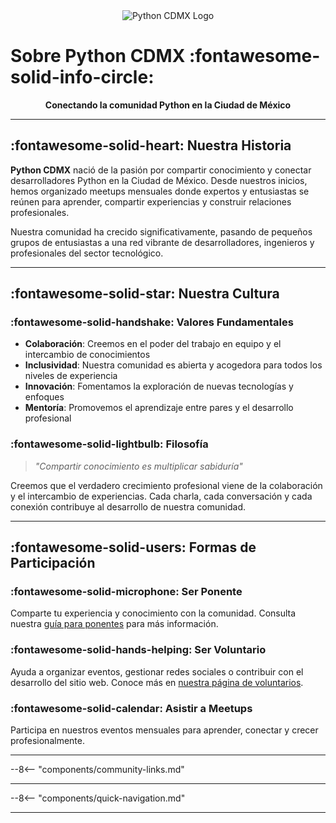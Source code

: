 <div align="center">
  <img src="/images/logo.png" alt="Python CDMX Logo">
</div>

# Sobre Python CDMX :fontawesome-solid-info-circle:

<div align="center">
  <b>Conectando la comunidad Python en la Ciudad de México</b>
</div>

---

## :fontawesome-solid-heart: Nuestra Historia

**Python CDMX** nació de la pasión por compartir conocimiento y conectar desarrolladores Python en la Ciudad de México. Desde nuestros inicios, hemos organizado meetups mensuales donde expertos y entusiastas se reúnen para aprender, compartir experiencias y construir relaciones profesionales.

Nuestra comunidad ha crecido significativamente, pasando de pequeños grupos de entusiastas a una red vibrante de desarrolladores, ingenieros y profesionales del sector tecnológico.

---

## :fontawesome-solid-star: Nuestra Cultura

### :fontawesome-solid-handshake: Valores Fundamentales

- **Colaboración**: Creemos en el poder del trabajo en equipo y el intercambio de conocimientos
- **Inclusividad**: Nuestra comunidad es abierta y acogedora para todos los niveles de experiencia
- **Innovación**: Fomentamos la exploración de nuevas tecnologías y enfoques
- **Mentoría**: Promovemos el aprendizaje entre pares y el desarrollo profesional

### :fontawesome-solid-lightbulb: Filosofía

> *"Compartir conocimiento es multiplicar sabiduría"*

Creemos que el verdadero crecimiento profesional viene de la colaboración y el intercambio de experiencias. Cada charla, cada conversación y cada conexión contribuye al desarrollo de nuestra comunidad.

---

## :fontawesome-solid-users: Formas de Participación

### :fontawesome-solid-microphone: Ser Ponente

Comparte tu experiencia y conocimiento con la comunidad. Consulta nuestra [guía para ponentes](comunidad/ponentes) para más información.

### :fontawesome-solid-hands-helping: Ser Voluntario

Ayuda a organizar eventos, gestionar redes sociales o contribuir con el desarrollo del sitio web. Conoce más en [nuestra página de voluntarios](comunidad/voluntarios).

### :fontawesome-solid-calendar: Asistir a Meetups

Participa en nuestros eventos mensuales para aprender, conectar y crecer profesionalmente.

---

--8<-- "components/community-links.md"

---

--8<-- "components/quick-navigation.md"

---
